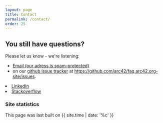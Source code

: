 ```yaml
---
layout: page
title: Contact
permalink: /contact/
order: 25
---
```


## You still have questions?

Please let us know - we're listening:


* <a href="xmxaxixlxtxo:ixnxfxox@xaxrxcx4x2x.xdxex" onmouseover="this.href=this.href.replace(/x/g,'');"><i class="fa fa-fw fa-envelope"></i>Email (our adress is spam-protected)</a>
* on our [<i class="fab fa-fw fa-github"></i>github issue tracker](https://github.com/arc42/faq.arc42.org-site/issues) at https://github.com/arc42/faq.arc42.org-site/issues.

<li><a href="https://linkedin.com/in/gernotstarke">
   <i class="fab fa-fw fa-linkedin" aria-hidden="true"></i> LinkedIn</a></li>

<li><a href="https://stackoverflow.com/questions/tagged/arc42"> 
   <i class="fab fa-fw fa-stack-overflow" aria-hidden="true"></i>Stackoverflow</a></li>




<h3> Site statistics </h3>
  
This page was last built on {{ site.time | date: '%c' }}
